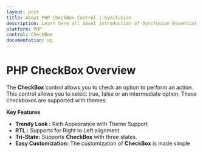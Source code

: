 ```yaml
---
layout: post
title: About PHP CheckBox Control | Syncfusion
description: Learn here all about introduction of Syncfusion Essential Studio PHP CheckBox Control, its elements, and more.
platform: PHP
control: CheckBox
documentation: ug
---
```


# PHP CheckBox Overview

The **CheckBox** control allows you to check an option to perform an action. This control allows you to select true, false or an intermediate option. These checkboxes are supported with themes.

**Key Features**

* **Trendy Look :** Rich Appearance with Theme Support
* **RTL :** Supports for Right to Left alignment
* **Tri-State:** Supports **CheckBox** with three states.
* **Easy Customization:** The customization of **CheckBox** is made simple